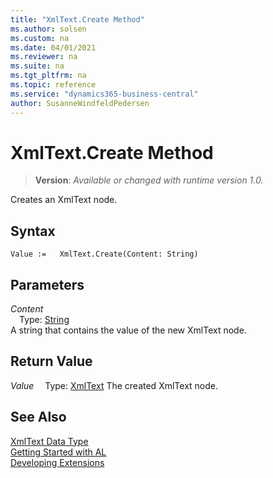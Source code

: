 ```yaml
---
title: "XmlText.Create Method"
ms.author: solsen
ms.custom: na
ms.date: 04/01/2021
ms.reviewer: na
ms.suite: na
ms.tgt_pltfrm: na
ms.topic: reference
ms.service: "dynamics365-business-central"
author: SusanneWindfeldPedersen
---
```

[//]: # (START>DO_NOT_EDIT)
[//]: # (IMPORTANT:Do not edit any of the content between here and the END>DO_NOT_EDIT.)
[//]: # (Any modifications should be made in the .xml files in the ModernDev repo.)
# XmlText.Create Method
> **Version**: _Available or changed with runtime version 1.0._

Creates an XmlText node.


## Syntax
```
Value :=   XmlText.Create(Content: String)
```
## Parameters
*Content*  
&emsp;Type: [String](../string/string-data-type.md)  
A string that contains the value of the new XmlText node.  


## Return Value
*Value*
&emsp;Type: [XmlText](xmltext-data-type.md)
The created XmlText node.


[//]: # (IMPORTANT: END>DO_NOT_EDIT)
## See Also
[XmlText Data Type](xmltext-data-type.md)  
[Getting Started with AL](../../devenv-get-started.md)  
[Developing Extensions](../../devenv-dev-overview.md)